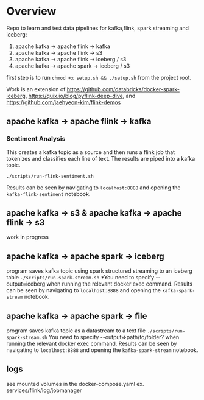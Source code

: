 # Overview

Repo to learn and test data pipelines for kafka,flink, spark streaming and iceberg:

1. apache kafka -> apache flink -> kafka
2. apache kafka -> apache flink -> s3
3. apache kafka -> apache flink -> iceberg / s3
4. apache kafka -> apache spark -> iceberg / s3

first step is to run `chmod +x setup.sh && ./setup.sh` from the project root.

Work is an extension of https://github.com/databricks/docker-spark-iceberg, https://quix.io/blog/pyflink-deep-dive, and
https://github.com/jaehyeon-kim/flink-demos

## apache kafka -> apache flink -> kafka

### Sentiment Analysis

This creates a kafka topic as a source and then runs a flink job that tokenizes and classifies each line of text. The results are piped into a kafka topic.

`./scripts/run-flink-sentiment.sh`

Results can be seen by navigating to `localhost:8888` and opening the `kafka-flink-sentiment` notebook.

## apache kafka -> s3 & apache kafka -> apache flink -> s3

work in progress

## apache kafka -> apache spark -> iceberg

program saves kafka topic using spark structured streaming to an iceberg table
`./scripts/run-spark-stream.sh`
\*You need to specify --output=iceberg when running the relevant docker exec command.
Results can be seen by navigating to `localhost:8888` and opening the `kafka-spark-stream` notebook.

## apache kafka -> apache spark -> file

program saves kafka topic as a datastream to a text file
`./scripts/run-spark-stream.sh`
You need to specify --output=>path/to/folder? when running the relevant docker exec command.
Results can be seen by navigating to `localhost:8888` and opening the `kafka-spark-stream` notebook.

## logs

see mounted volumes in the docker-compose.yaml
ex. services/flink/log/jobmanager
